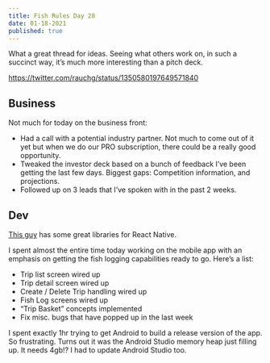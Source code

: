 ```yaml
---
title: Fish Rules Day 28
date: 01-18-2021
published: true
---
```


What a great thread for ideas.  Seeing what others work on, in such a succinct way, it’s much more interesting than a pitch deck.

https://twitter.com/rauchg/status/1350580197649571840

## Business

Not much for today on the business front:
- Had a call with a potential industry partner.  Not much to come out of it yet but when we do our PRO subscription, there could be a really good opportunity.
- Tweaked the investor deck based on a bunch of feedback I’ve been getting the last few days.  Biggest gaps: Competition information, and projections.
- Followed up on 3 leads that I’ve spoken with in the past 2 weeks.

## Dev

[This guy][1] has some great libraries for React Native.

I spent almost the entire time today working on the mobile app with an emphasis on getting the fish logging capabilities ready to go.  Here’s a list:
- Trip list screen wired up
- Trip detail screen wired up
- Create / Delete Trip handling wired up
- Fish Log screens wired up
- “Trip Basket” concepts implemented
- Fix misc. bugs that have popped up in the last week

I spent exactly 1hr trying to get Android to build a release version of the app.  So frustrating.  Turns out it was the Android Studio memory heap just filling up.  It needs 4gb!?  I had to update Android Studio too.

[1]:	https://github.com/WrathChaos